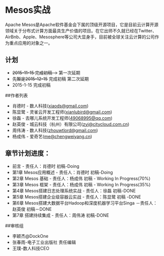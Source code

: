 Mesos实战
=======

Apache Mesos是Apache软件基金会下属的顶级开源项目，它是目前云计算开源领域关于分布式计算方面最具生产价值的项目。在它出师不久就已经在Twitter、AirBnb、Apple、Mesosphere等公司大显身手，目前被全球关注云计算的公司作为重点应用的对象之一。

## 计划

- ~~2015-11-15 完成初稿 ->~~ 第一次延期
- ~~先暂定2015-12-15~~ 完成初稿  第二次延期
- 2015-1-15 完成初稿

##作者列表

- 肖德时 - 数人科技(xiaods@gmail.com)
- 陈显鹭 - 灵雀云开发工程师(xianlubird@gmail.com)
- 徐磊 - 去哪儿系统开发工程师(49068995@qq.com)
- 赵英俊 - 城云科技（杭州）有限公司(zyj@citycloud.com.cn)
- 周伟涛 - 数人科技(zhouwtlord@gmail.com)
- 杨成伟 - 爱奇艺(me@chengweiyang.cn)


## 章节计划进度：

- 前言 - 责任人：肖德时  初稿-Doing
- 第1章 Mesos应用概述 - 责任人：肖德时  初稿-Doing
- 第2章 Mesos 基础 - 责任人：杨成伟 初稿 - Working In Progress(70%)
- 第3章 Mesos 框架 - 责任人：杨成伟 初稿 - Working In Progress(35%)
- 第4章 Mesos搭建日志处理系统实战 - 责任人：徐磊 初稿-DONE
- 第5章 Mesos搭建企业级容器云实战 - 责任人：陈显鹭  初稿 -DONE
- 第6章 Mesos搭建大数据平台Hadoop和深度机器学习平台Singa －责任人：赵英俊 初稿－DONE
- 第7章 搭建持续集成 - 责任人：周伟涛 初稿-DONE


##审核组

- 李颖杰@DockOne
- 张春雨-电子工业出版社 责任编辑
- 王璞-数人科技CEO

